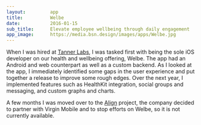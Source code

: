 ```yaml
---
layout:         app
title:          Welbe
date:           2016-01-15
sub_title:      Elevate employee wellbeing through daily engagement
app_image:      https://media.bsn.design/images/apps/Welbe.jpg
---
```


When I was hired at [Tanner Labs](http://labs.octanner.com/), I was tasked first with being the sole iOS developer on our health and wellbeing offering, Welbe. The app had an Android and web counterpart as well as a custom backend. As I looked at the app, I immediately identified some gaps in the user experience and put together a release to improve some rough edges. Over the next year, I implemented features such as HealthKit integration, social groups and messaging, and custom graphs and charts.

A few months I was moved over to the [Align](/apps/align/) project, the company decided to partner with Virgin Mobile and to stop efforts on Welbe, so it is not currently available.
